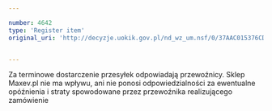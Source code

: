 ```yaml
---

number: 4642
type: 'Register item'
original_uri: 'http://decyzje.uokik.gov.pl/nd_wz_um.nsf/0/37AAC015376CDEDBC1257B71003B2F34?OpenDocument'


---
```


Za terminowe dostarczenie przesyłek odpowiadają przewoźnicy. Sklep Maxev.pl nie ma wpływu, ani nie ponosi odpowiedzialności za ewentualne opóźnienia i straty spowodowane przez przewoźnika realizującego zamówienie
